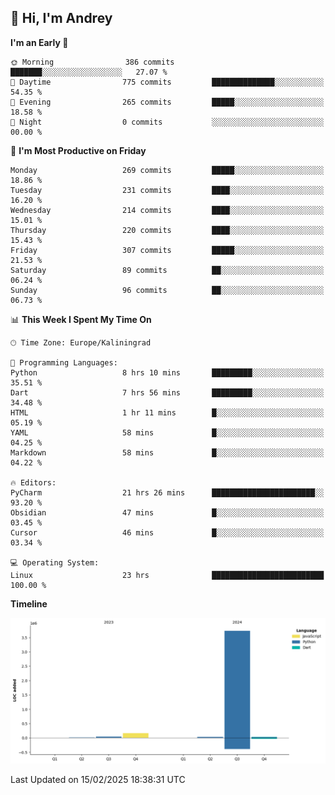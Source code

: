 ## 👋 Hi, I'm Andrey

<!--START_SECTION:waka-->
**I'm an Early 🐤** 

```text
🌞 Morning                386 commits         ███████░░░░░░░░░░░░░░░░░░   27.07 % 
🌆 Daytime                775 commits         ██████████████░░░░░░░░░░░   54.35 % 
🌃 Evening                265 commits         █████░░░░░░░░░░░░░░░░░░░░   18.58 % 
🌙 Night                  0 commits           ░░░░░░░░░░░░░░░░░░░░░░░░░   00.00 % 
```
📅 **I'm Most Productive on Friday** 

```text
Monday                   269 commits         █████░░░░░░░░░░░░░░░░░░░░   18.86 % 
Tuesday                  231 commits         ████░░░░░░░░░░░░░░░░░░░░░   16.20 % 
Wednesday                214 commits         ████░░░░░░░░░░░░░░░░░░░░░   15.01 % 
Thursday                 220 commits         ████░░░░░░░░░░░░░░░░░░░░░   15.43 % 
Friday                   307 commits         █████░░░░░░░░░░░░░░░░░░░░   21.53 % 
Saturday                 89 commits          ██░░░░░░░░░░░░░░░░░░░░░░░   06.24 % 
Sunday                   96 commits          ██░░░░░░░░░░░░░░░░░░░░░░░   06.73 % 
```


📊 **This Week I Spent My Time On** 

```text
🕑︎ Time Zone: Europe/Kaliningrad

💬 Programming Languages: 
Python                   8 hrs 10 mins       █████████░░░░░░░░░░░░░░░░   35.51 % 
Dart                     7 hrs 56 mins       █████████░░░░░░░░░░░░░░░░   34.48 % 
HTML                     1 hr 11 mins        █░░░░░░░░░░░░░░░░░░░░░░░░   05.19 % 
YAML                     58 mins             █░░░░░░░░░░░░░░░░░░░░░░░░   04.25 % 
Markdown                 58 mins             █░░░░░░░░░░░░░░░░░░░░░░░░   04.22 % 

🔥 Editors: 
PyCharm                  21 hrs 26 mins      ███████████████████████░░   93.20 % 
Obsidian                 47 mins             █░░░░░░░░░░░░░░░░░░░░░░░░   03.45 % 
Cursor                   46 mins             █░░░░░░░░░░░░░░░░░░░░░░░░   03.34 % 

💻 Operating System: 
Linux                    23 hrs              █████████████████████████   100.00 % 
```

**Timeline**

![Lines of Code chart](https://raw.githubusercontent.com/Mist3s/Mist3s/main/assets/bar_graph.png)


 Last Updated on 15/02/2025 18:38:31 UTC
<!--END_SECTION:waka-->

